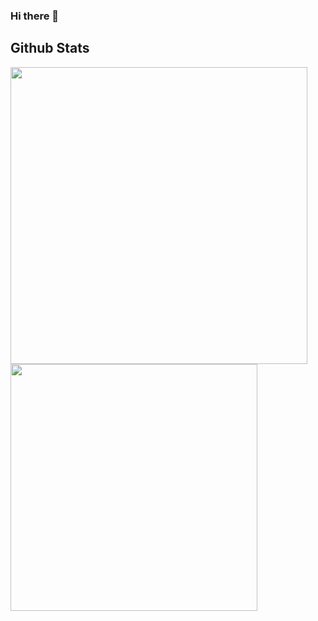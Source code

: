 ### Hi there 👋

<!--
**soynerin/soynerin** is a ✨ _special_ ✨ repository because its `README.md` (this file) appears on your GitHub profile.

Here are some ideas to get you started:

- 🔭 I’m currently working on ...
- 🌱 I’m currently learning ...
- 👯 I’m looking to collaborate on ...
- 🤔 I’m looking for help with ...
- 💬 Ask me about ...
- 📫 How to reach me: ...
- 😄 Pronouns: ...
- ⚡ Fun fact: ...
-->

## Github Stats

<div>
  <a href="https://github.com/anuraghazra/github-readme-stats">
    <img align="center" width="475px" src="https://github-readme-stats.vercel.app/api?username=soynerin&show_icons=true&theme=radical" />
  </a>
  <a href="https://github.com/anuraghazra/github-readme-stats">
    <img align="center" width="395px" src="https://github-readme-stats.vercel.app/api/top-langs/?username=soynerin&layout=compact&theme=radical" />
  </a>
</div>

